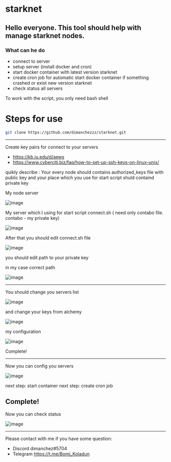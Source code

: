 # starknet
## Hello everyone.  This tool should help with manage starknet nodes.
### What can he do
- connect to server
- setup server (install docker and cron)
- start docker container with latest version starknet
- create cron job for automatic start docker container if something crashed or exist new version starknet
- check status all servers

To work with the script, you only need bash shell

# Steps for use
```sh
git clone https://github.com/dimanchezzz/starknet.git
```
-----
Create key pairs for connect to your servers
 - https://kb.iu.edu/d/aews
 - https://www.cyberciti.biz/faq/how-to-set-up-ssh-keys-on-linux-unix/

quikly describe : Your every node should contains authorized_keys file with public key and your place which you use for start script shuld containd private key

My node server 

![image](https://user-images.githubusercontent.com/31654635/202990755-91348b0a-02de-43f5-b69e-1ca5ae3f4cd7.png)

My server which I using for start script  connect.sh ( need only contabo file. contabo - my private key)

![image](https://user-images.githubusercontent.com/31654635/202991046-f684fb8d-b726-423a-8828-dd63787d3361.png)

After that you should edit connect.sh file

![image](https://user-images.githubusercontent.com/31654635/202991867-288898fd-2501-46a9-9ab8-6a67aac08393.png)

you should edit path to your private key

in my case correct path 

![image](https://user-images.githubusercontent.com/31654635/202991993-c2275137-5e2f-4840-8031-d532c756a2cb.png)

-------
You should change you servers list

![image](https://user-images.githubusercontent.com/31654635/202992392-709d9780-1b96-48f6-9e6b-0a6c3186303e.png)

and change your keys from alchemy

![image](https://user-images.githubusercontent.com/31654635/202992986-fa44f9b9-d4d9-41e6-a0b7-604cc81019c8.png)

my configuration 

![image](https://user-images.githubusercontent.com/31654635/202993217-e6eacd1e-a4cc-4938-9efe-eb111ed75025.png)

Complete!

-------

Now you can config you servers 


![image](https://user-images.githubusercontent.com/31654635/202993642-b7a13c88-9659-4ccc-b209-98bf6245a77f.png)


next step: start container
next step: create cron job

Complete!
-------------------------------

Now you can check status 

![image](https://user-images.githubusercontent.com/31654635/202994394-522d0b61-d464-4b3b-8373-6eb3a57e5415.png)

-----------------

Please contact with me if you have some question: 
- Discord dimanchez#5704
- Telegram https://t.me/Bomj_Koladun






 
